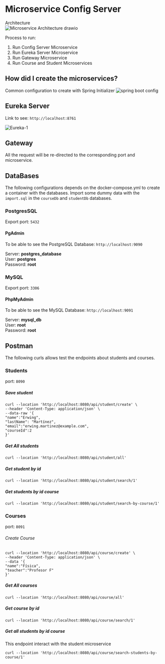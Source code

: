 ﻿# Microservice Config Server

Architecture  
![Microservice Architecture drawio](https://github.com/user-attachments/assets/e92e5f13-a4d1-431c-95f4-a67b552fbe2c)


Process to run:
1. Run Config Server Microservice
2. Run Eureka Server Microservice
3. Run Gateway Microservice
4. Run Course and Student Microservices

## How did I create the microservices?  
Common configuration to create with Spring Initializer
![spring boot config](https://github.com/user-attachments/assets/fb1568c6-585e-44d1-86a4-4d44dfc250a3)

## Eureka Server
Link to see:
```http://localhost:8761```  

![Eureka-1](https://github.com/user-attachments/assets/bff6018c-4b3e-4733-b1f2-3b8deb19bc5b)
  
## Gateway
All the request will be re-directed to the corresponding port and microservice.

## DataBases
The following configurations depends on the docker-compose.yml to create a container with the databases.
Import some dummy data with the ```import.sql``` in the ```courseDb``` and ```studentDb``` databases.

### PostgresSQL
Export port: ```5432```
#### PgAdmin
To be able to see the PostgreSQL Database:
```http://localhost:9090```

Server: **postgres_database**  
User: **postgres**  
Password: **root**

### MySQL
Export port: ```3306```
#### PhpMyAdmin
To be able to see the MySQL Database:
```http://localhost:9091```

Server: **mysql_db**  
User: **root**  
Password: **root**

## Postman
The following curls allows test the endpoints about students and courses.
### Students
port: ```8090```
##### Save student
```
curl --location 'http://localhost:8080/api/student/create' \
--header 'Content-Type: application/json' \
--data-raw '{
"name":"Erwing",
"lastName": "Martínez",
"email":"erwing.martinez@example.com",
"courseId":2
}'
```

##### Get All students
```
curl --location 'http://localhost:8080/api/student/all'
```

##### Get student by id
```
curl --location 'http://localhost:8080/api/student/search/1'
```

##### Get students by id course
```
curl --location 'http://localhost:8080/api/student/search-by-course/1'
```

### Courses
port: ```8091```
###### Create Course
```
curl --location 'http://localhost:8080/api/course/create' \
--header 'Content-Type: application/json' \
--data '{
"name":"Física",
"teacher":"Profesor F"
}'
```

##### Get All courses
```
curl --location 'http://localhost:8080/api/course/all'
```

##### Get course by id
```
curl --location 'http://localhost:8080/api/course/search/1'
```

##### Get all students by id course
This endpoint interact with the student microservice
```
curl --location 'http://localhost:8080/api/course/search-students-by-course/1'
```
